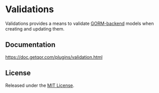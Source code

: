 # Validations

Validations provides a means to validate [GORM-backend](https://github.com/jinzhu/gorm) models when creating and updating them.

## Documentation

<https://doc.getqor.com/plugins/validation.html>

## License

Released under the [MIT License](http://opensource.org/licenses/MIT).

